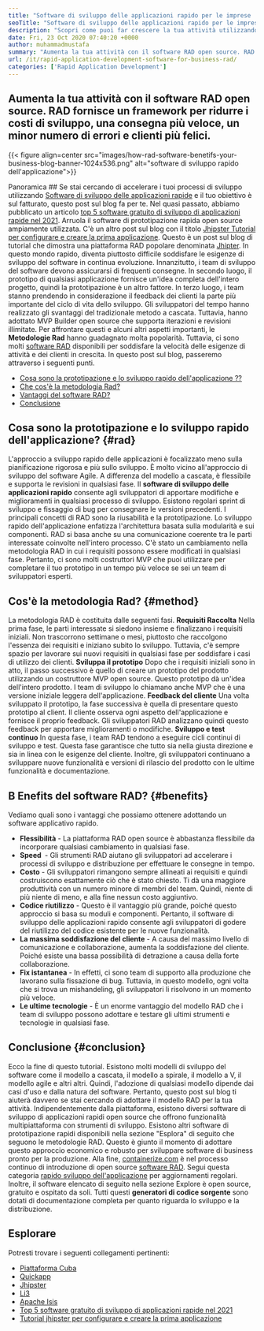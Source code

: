 ```yaml
---
title: "Software di sviluppo delle applicazioni rapido per le imprese | Rad" 
seoTitle: "Software di sviluppo delle applicazioni rapido per le imprese | Rad" 
description: "Scopri come puoi far crescere la tua attività utilizzando un software di sviluppo delle applicazioni rapido. Questo articolo ti darà una comprensione delle metodologie RAD open source." 
date: Fri, 23 Oct 2020 07:40:20 +0000
author: muhammadmustafa
summary: "Aumenta la tua attività con il software RAD open source. RAD fornisce un framework per ridurre i costi di sviluppo, una consegna più veloce, un minor numero di errori e clienti più felici." 
url: /it/rapid-application-development-software-for-business-rad/
categories: ['Rapid Application Development']
---
```


## Aumenta la tua attività con il software RAD open source. RAD fornisce un framework per ridurre i costi di sviluppo, una consegna più veloce, un minor numero di errori e clienti più felici.

{{< figure align=center src="images/how-rad-software-benetifs-your-business-blog-banner-1024x536.png" alt="software di sviluppo rapido dell'applicazione">}}


Panoramica ##
Se stai cercando di accelerare i tuoi processi di sviluppo utilizzando [Software di sviluppo delle applicazioni rapide][1] e il tuo obiettivo è sul fatturato, questo post sul blog fa per te. Nel quasi passato, abbiamo pubblicato un articolo [top 5 software gratuito di sviluppo di applicazioni rapide nel 2021][2]. Arruola il software di prototipazione rapida open source ampiamente utilizzata. C'è un altro post sul blog con il titolo [Jhipster Tutorial per configurare e creare la prima applicazione][3]. Questo è un post sul blog di tutorial che dimostra una piattaforma RAD popolare denominata [Jhipter][4].
In questo mondo rapido, diventa piuttosto difficile soddisfare le esigenze di sviluppo del software in continua evoluzione. Innanzitutto, i team di sviluppo del software devono assicurarsi di frequenti consegne. In secondo luogo, il prototipo di qualsiasi applicazione fornisce un'idea completa dell'intero progetto, quindi la prototipazione è un altro fattore. In terzo luogo, i team stanno prendendo in considerazione il feedback dei clienti la parte più importante del ciclo di vita dello sviluppo. Gli sviluppatori del tempo hanno realizzato gli svantaggi del tradizionale metodo a cascata. Tuttavia, hanno adottato MVP Builder open source che supporta iterazioni e revisioni illimitate.
Per affrontare questi e alcuni altri aspetti importanti, le  **Metodologie Rad**  hanno guadagnato molta popolarità. Tuttavia, ci sono molti [software RAD][1] disponibili per soddisfare la velocità delle esigenze di attività e dei clienti in crescita.
In questo post sul blog, passeremo attraverso i seguenti punti.
  * [Cosa sono la prototipazione e lo sviluppo rapido dell'applicazione ??][5]
  * [Che cos'è la metodologia Rad?][6]
  * [Vantaggi del software RAD?][7]
  * [Conclusione][8]

## Cosa sono la prototipazione e lo sviluppo rapido dell'applicazione? {#rad}

L'approccio a sviluppo rapido delle applicazioni è focalizzato meno sulla pianificazione rigorosa e più sullo sviluppo. È molto vicino all'approccio di sviluppo del software Agile. A differenza del modello a cascata, è flessibile e supporta le revisioni in qualsiasi fase.
Il  **software di sviluppo delle applicazioni rapido**  consente agli sviluppatori di apportare modifiche e miglioramenti in qualsiasi processo di sviluppo. Esistono regolari sprint di sviluppo e fissaggio di bug per consegnare le versioni precedenti.
I principali concetti di RAD sono la riusabilità e la prototipazione. Lo sviluppo rapido dell'applicazione enfatizza l'architettura basata sulla modularità e sui componenti. RAD si basa anche su una comunicazione coerente tra le parti interessate coinvolte nell'intero processo. C'è stato un cambiamento nella metodologia RAD in cui i requisiti possono essere modificati in qualsiasi fase. Pertanto, ci sono molti costruttori MVP che puoi utilizzare per completare il tuo prototipo in un tempo più veloce se sei un team di sviluppatori esperti.

## Cos'è la metodologia Rad? {#method}

La metodologia RAD è costituita dalle seguenti fasi.
 **Requisiti Raccolta** 
Nella prima fase, le parti interessate si siedono insieme e finalizzano i requisiti iniziali. Non trascorrono settimane o mesi, piuttosto che raccolgono l'essenza dei requisiti e iniziano subito lo sviluppo. Tuttavia, c'è sempre spazio per lavorare sui nuovi requisiti in qualsiasi fase per soddisfare i casi di utilizzo dei clienti.
 **Sviluppa il prototipo** 
Dopo che i requisiti iniziali sono in atto, il passo successivo è quello di creare un prototipo del prodotto utilizzando un costruttore MVP open source. Questo prototipo dà un'idea dell'intero prodotto. I team di sviluppo lo chiamano anche MVP che è una versione iniziale leggera dell'applicazione.
 **Feedback del cliente** 
Una volta sviluppato il prototipo, la fase successiva è quella di presentare questo prototipo al client. Il cliente osserva ogni aspetto dell'applicazione e fornisce il proprio feedback. Gli sviluppatori RAD analizzano quindi questo feedback per apportare miglioramenti o modifiche.
 **Sviluppo e test continuo** 
In questa fase, i team RAD tendono a eseguire cicli continui di sviluppo e test. Questa fase garantisce che tutto sia nella giusta direzione e sia in linea con le esigenze del cliente. Inoltre, gli sviluppatori continuano a sviluppare nuove funzionalità e versioni di rilascio del prodotto con le ultime funzionalità e documentazione.

## B  **Enefits del software RAD?**  {#benefits}

Vediamo quali sono i vantaggi che possiamo ottenere adottando un software applicativo rapido.
*  **Flessibilità**  - La piattaforma RAD open source è abbastanza flessibile da incorporare qualsiasi cambiamento in qualsiasi fase.
*  **Speed ​​**  - Gli strumenti RAD aiutano gli sviluppatori ad accelerare i processi di sviluppo e distribuzione per effettuare le consegne in tempo.
*  **Costo**  - Gli sviluppatori rimangono sempre allineati ai requisiti e quindi costruiscono esattamente ciò che è stato chiesto. Ti dà una maggiore produttività con un numero minore di membri del team. Quindi, niente di più niente di meno, e alla fine nessun costo aggiuntivo.
*  **Codice riutilizzo**  - Questo è il vantaggio più grande, poiché questo approccio si basa su moduli e componenti. Pertanto, il software di sviluppo delle applicazioni rapido consente agli sviluppatori di godere del riutilizzo del codice esistente per le nuove funzionalità.
*  **La massima soddisfazione del cliente**  - A causa del massimo livello di comunicazione e collaborazione, aumenta la soddisfazione del cliente. Poiché esiste una bassa possibilità di detrazione a causa della forte collaborazione.
*  **Fix istantanea**  - In effetti, ci sono team di supporto alla produzione che lavorano sulla fissazione di bug. Tuttavia, in questo modello, ogni volta che si trova un mishandeling, gli sviluppatori li risolvono in un momento più veloce.
*  **Le ultime tecnologie**  - È un enorme vantaggio del modello RAD che i team di sviluppo possono adottare e testare gli ultimi strumenti e tecnologie in qualsiasi fase.

##  **Conclusione**  {#conclusion}

Ecco la fine di questo tutorial. Esistono molti modelli di sviluppo del software come il modello a cascata, il modello a spirale, il modello a V, il modello agile e altri altri. Quindi, l'adozione di qualsiasi modello dipende dai casi d'uso e dalla natura del software. Pertanto, questo post sul blog ti aiuterà davvero se stai cercando di adottare il modello RAD per la tua attività. Indipendentemente dalla piattaforma, esistono diversi software di sviluppo di applicazioni rapidi open source che offrono funzionalità multipiattaforma con strumenti di sviluppo. Esistono altri software di prototipazione rapidi disponibili nella sezione "Esplora" di seguito che seguono le metodologie RAD. Questo è giunto il momento di adottare questo approccio economico e robusto per sviluppare software di business pronto per la produzione.
Alla fine, [containerize.com][9] è nel processo continuo di introduzione di open source [software RAD][1]. Segui questa categoria [rapido sviluppo dell'applicazione][1] per aggiornamenti regolari. Inoltre, il software elencato di seguito nella sezione Explore è open source, gratuito e ospitato da soli. Tutti questi  **generatori di codice sorgente**  sono dotati di documentazione completa per quanto riguarda lo sviluppo e la distribuzione.

## Esplorare
Potresti trovare i seguenti collegamenti pertinenti:
  * [Piattaforma Cuba][10]
  * [Quickapp][11]
  * [Jhipster][4]
  * [Li3][12]
  * [Apache Isis][13]
  * [Top 5 software gratuito di sviluppo di applicazioni rapide nel 2021][2]
  * [Tutorial jhipster per configurare e creare la prima applicazione][3]



 [1]: https://products.containerize.com/rad
 [2]: https://blog.containerize.com/rapid-application-development/top-5-free-rapid-application-development-software-in-2021/
 [3]: https://blog.containerize.com/2020/10/28/jhipster-tutorial-to-setup-and-create-the-first-application/
 [4]: https://products.containerize.com/rad/jhipster
 [5]: #rad
 [6]: #method
 [7]: #benefits
 [8]: #conclusion
 [9]: https://www.containerize.com/
 [10]: https://products.containerize.com/rad/cuba
 [11]: https://products.containerize.com/rad/quickapp
 [12]: https://products.containerize.com/rad/li3
 [13]: https://products.containerize.com/rad/apache-isis
